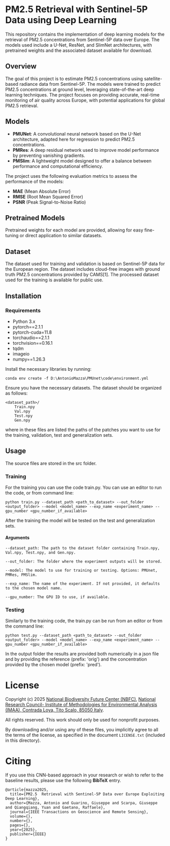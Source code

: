 # PM2.5 Retrieval with Sentinel-5P Data using Deep Learning

This repository contains the implementation of deep learning models for the retrieval of PM2.5 concentrations from Sentinel-5P data over Europe. The models used include a U-Net, ResNet, and SlimNet architectures, with pretrained weights and the associated dataset available for download.

## Overview

The goal of this project is to estimate PM2.5 concentrations using satellite-based radiance data from Sentinel-5P. The models were trained to predict PM2.5 concentrations at ground level, leveraging state-of-the-art deep learning techniques. The project focuses on providing accurate, real-time monitoring of air quality across Europe, with potential applications for global PM2.5 retrieval.

## Models
- **PMUNet**: A convolutional neural network based on the U-Net architecture, adapted here for regression to predict PM2.5 concentrations.
- **PMRes**: A deep residual network used to improve model performance by preventing vanishing gradients.
- **PMSlim**: A lightweight model designed to offer a balance between performance and computational efficiency.

The project uses the following evaluation metrics to assess the performance of the models:
- **MAE** (Mean Absolute Error)
- **RMSE** (Root Mean Squared Error)
- **PSNR** (Peak Signal-to-Noise Ratio)

## Pretrained Models
Pretrained weights for each model are provided, allowing for easy fine-tuning or direct application to similar datasets.

## Dataset
The dataset used for training and validation is based on Sentinel-5P data for the European region. The dataset includes cloud-free images with ground truth PM2.5 concentrations provided by CAMS[1]. The processed dataset used for the training is available for public use.

## Installation

### Requirements
- Python 3.x
- pytorch==2.1.1
- pytorch-cuda=11.8
- torchaudio==2.1.1
- torchvision==0.16.1
- tqdm
- imageio
- numpy==1.26.3

Install the necessary libraries by running:
```
conda env create -f D:\AntonioMazza\PMUnet\code\environment.yml
```
Ensure you have the necessary datasets. The dataset should be organized as follows:
```
<dataset_path>/
    Train.npy
    Val.npy
    Test.npy
    Gen.npy
```
where in these files are listed the paths of the patches you want to use for the training, validation, test and generalization sets.

## Usage

The source files are stored in the src folder. 

### Training

For the training you can use the code train.py. You can use an editor to run the code, or from command line:
```
python train.py --dataset_path <path_to_dataset> --out_folder <output_folder> --model <model_name> --exp_name <experiment_name> --gpu_number <gpu_number_if_available>
```
After the training the model will be tested on the test and generalization sets.

#### Arguments
```
--dataset_path: The path to the dataset folder containing Train.npy, Val.npy, Test.npy, and Gen.npy.

--out_folder: The folder where the experiment outputs will be stored.

--model: The model to use for training or testing. Options: PMUnet, PMRes, PMSlim.

--exp_name: The name of the experiment. If not provided, it defaults to the chosen model name.

--gpu_number: The GPU ID to use, if available.
```
### Testing

Similarly to the training code, the train.py can be run from an editor or from the command line:
```
python test.py --dataset_path <path_to_dataset> --out_folder <output_folder> --model <model_name> --exp_name <experiment_name> --gpu_number <gpu_number_if_available>
```
In the output folder the results are provided both numerically in a json file and by providing the reference (prefix: 'orig') and the concentration provided by the chosen model (prefix: 'pred').

# License 

Copyright (c) 2025 [National Biodiversity Future Center (NBFC)](https://www.nbfc.it/en), [National Research Council- Institute of Methodologies for Environmental Analysis (IMAA), Contrada Loya, Tito Scalo, 85050 Italy](https://www.cnr.it/en/institute/055/institute-of-methodologies-for-environmental-analysis-imaa).

All rights reserved. This work should only be used for nonprofit purposes.

By downloading and/or using any of these files, you implicitly agree to all the terms of the license, as specified in the document `LICENSE.txt` (included in this directory).

# Citing

If you use this CNN-based approach in your research or wish to refer to the baseline results, please use the following __BibTeX__ entry.
```
@article{mazza2025,
  title={PM2.5  Retrieval with Sentinel-5P Data over Europe Exploiting Deep Learning},
  author={Mazza, Antonio and Guarino, Giuseppe and Scarpa, Giuseppe and Qiangqiang, Yuan and Gaetano, Raffaele},
  journal={IEEE Transactions on Geoscience and Remote Sensing},
  volume={},
  number={},
  pages={},
  year={2025},
  publisher={IEEE}
}
```
